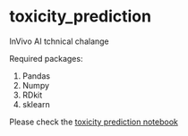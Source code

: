 # toxicity_prediction

InVivo AI tchnical chalange

Required packages:
1. Pandas
2. Numpy
3. RDkit
4. sklearn

Please check the [toxicity prediction notebook](toxicity_prediction.ipynb)

